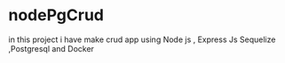# nodePgCrud
in this project i have make crud app using Node js , Express Js Sequelize ,Postgresql and Docker 
